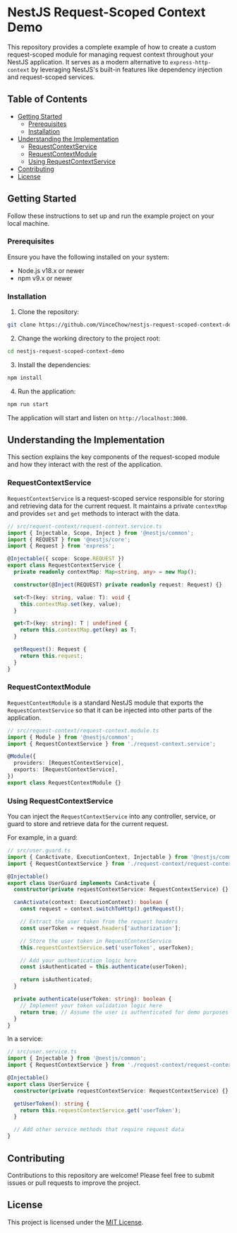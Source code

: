 # NestJS Request-Scoped Context Demo

This repository provides a complete example of how to create a custom request-scoped module for managing request context throughout your NestJS application. It serves as a modern alternative to `express-http-context` by leveraging NestJS's built-in features like dependency injection and request-scoped services.

## Table of Contents

- [Getting Started](#getting-started)
  - [Prerequisites](#prerequisites)
  - [Installation](#installation)
- [Understanding the Implementation](#understanding-the-implementation)
  - [RequestContextService](#requestcontextservice)
  - [RequestContextModule](#requestcontextmodule)
  - [Using RequestContextService](#using-requestcontextservice)
- [Contributing](#contributing)
- [License](#license)

## Getting Started

Follow these instructions to set up and run the example project on your local machine.

### Prerequisites

Ensure you have the following installed on your system:

- Node.js v18.x or newer
- npm v9.x or newer

### Installation

1. Clone the repository:

```sh
git clone https://github.com/VinceChow/nestjs-request-scoped-context-demo.git
```

2. Change the working directory to the project root:

```sh
cd nestjs-request-scoped-context-demo
```

3. Install the dependencies:

```sh
npm install
```

4. Run the application:

```sh
npm run start
```

The application will start and listen on `http://localhost:3000`.

## Understanding the Implementation

This section explains the key components of the request-scoped module and how they interact with the rest of the application.

### RequestContextService

`RequestContextService` is a request-scoped service responsible for storing and retrieving data for the current request. It maintains a private `contextMap` and provides `set` and `get` methods to interact with the data.

```typescript
// src/request-context/request-context.service.ts
import { Injectable, Scope, Inject } from '@nestjs/common';
import { REQUEST } from '@nestjs/core';
import { Request } from 'express';

@Injectable({ scope: Scope.REQUEST })
export class RequestContextService {
  private readonly contextMap: Map<string, any> = new Map();

  constructor(@Inject(REQUEST) private readonly request: Request) {}

  set<T>(key: string, value: T): void {
    this.contextMap.set(key, value);
  }

  get<T>(key: string): T | undefined {
    return this.contextMap.get(key) as T;
  }

  getRequest(): Request {
    return this.request;
  }
}
```

### RequestContextModule

`RequestContextModule` is a standard NestJS module that exports the `RequestContextService` so that it can be injected into other parts of the application.

```typescript
// src/request-context/request-context.module.ts
import { Module } from '@nestjs/common';
import { RequestContextService } from './request-context.service';

@Module({
  providers: [RequestContextService],
  exports: [RequestContextService],
})
export class RequestContextModule {}
```

### Using RequestContextService

You can inject the `RequestContextService` into any controller, service, or guard to store and retrieve data for the current request.

For example, in a guard:

```typescript
// src/user.guard.ts
import { CanActivate, ExecutionContext, Injectable } from '@nestjs/common';
import { RequestContextService } from './request-context/request-context.service';

@Injectable()
export class UserGuard implements CanActivate {
  constructor(private requestContextService: RequestContextService) {}

  canActivate(context: ExecutionContext): boolean {
    const request = context.switchToHttp().getRequest();

    // Extract the user token from the request headers
    const userToken = request.headers['authorization'];

    // Store the user token in RequestContextService
    this.requestContextService.set('userToken', userToken);

    // Add your authentication logic here
    const isAuthenticated = this.authenticate(userToken);

    return isAuthenticated;
  }

  private authenticate(userToken: string): boolean {
    // Implement your token validation logic here
    return true; // Assume the user is authenticated for demo purposes
  }
}
```

In a service:

```typescript
// src/user.service.ts
import { Injectable } from '@nestjs/common';
import { RequestContextService } from './request-context/request-context.service';

@Injectable()
export class UserService {
  constructor(private requestContextService: RequestContextService) {}

  getUserToken(): string {
    return this.requestContextService.get('userToken');
  }

  // Add other service methods that require request data
}
```

## Contributing

Contributions to this repository are welcome! Please feel free to submit issues or pull requests to improve the project.

## License

This project is licensed under the [MIT License](LICENSE).
